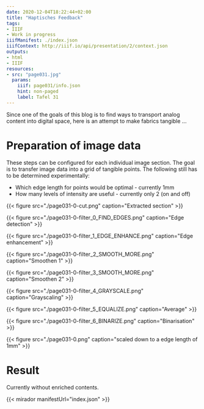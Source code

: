 ```yaml
---
date: 2020-12-04T18:22:44+02:00
title: "Haptisches Feedback"
tags:
- IIIF
- Work in progress
iiifManifest: ./index.json
iiifContext: http://iiif.io/api/presentation/2/context.json
outputs:
- html
- IIIF
resources:
- src: "page031.jpg"
  params:
    iiif: page031/info.json
    hint: non-paged
    label: Tafel 31
---
```


Since one of the goals of this blog is to find ways to transport analog content into digital space, here is an attempt to make fabrics tangible ...

<!--more-->

# Preparation of image data

These steps can be configured for each individual image section. The goal is to transfer image data into a grid of tangible points. The following still has to be determined experimentally:

* Which edge length for points would be optimal - currently 1mm
* How many levels of intensity are useful - currently only 2 (on and off)

{{< figure src="./page031-0-cut.png" caption="Extracted section" >}}

{{< figure src="./page031-0-filter_0_FIND_EDGES.png" caption="Edge detection" >}}

{{< figure src="./page031-0-filter_1_EDGE_ENHANCE.png" caption="Edge enhancement" >}}

{{< figure src="./page031-0-filter_2_SMOOTH_MORE.png" caption="Smoothen 1" >}}

{{< figure src="./page031-0-filter_3_SMOOTH_MORE.png" caption="Smoothen 2" >}}

{{< figure src="./page031-0-filter_4_GRAYSCALE.png" caption="Grayscaling" >}}

{{< figure src="./page031-0-filter_5_EQUALIZE.png" caption="Average" >}}

{{< figure src="./page031-0-filter_6_BINARIZE.png" caption="Binarisation" >}}

{{< figure src="./page031-0.png" caption="scaled down to a edge length of 1mm" >}}

# Result

Currently without enriched contents.

{{< mirador manifestUrl="index.json" >}}
